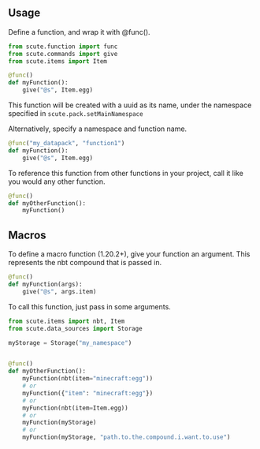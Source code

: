 ## Usage
Define a function, and wrap it with @func().
```python
from scute.function import func
from scute.commands import give
from scute.items import Item

@func()
def myFunction():
    give("@s", Item.egg)
```
This function will be created with a uuid as its name, under the namespace specified in `scute.pack.setMainNamespace`

Alternatively, specify a namespace and function name.
```python
@func("my_datapack", "function1")
def myFunction():
    give("@s", Item.egg)
```

To reference this function from other functions in your project, call it like you would any other function.
```python
@func()
def myOtherFunction():
    myFunction()
```

## Macros
To define a macro function (1.20.2+), give your function an argument. This represents the nbt compound that is passed in.
```python
@func()
def myFunction(args):
    give("@s", args.item)
```

To call this function, just pass in some arguments.

```python
from scute.items import nbt, Item
from scute.data_sources import Storage

myStorage = Storage("my_namespace")


@func()
def myOtherFunction():
    myFunction(nbt(item="minecraft:egg"))
    # or
    myFunction({"item": "minecraft:egg"})
    # or
    myFunction(nbt(item=Item.egg))
    # or
    myFunction(myStorage)
    # or
    myFunction(myStorage, "path.to.the.compound.i.want.to.use")
```
